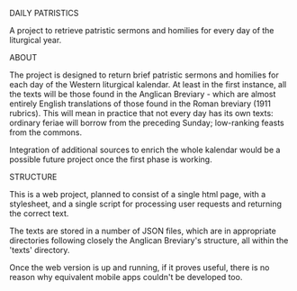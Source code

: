 DAILY PATRISTICS

A project to retrieve patristic sermons and homilies for every day of the liturgical year.

ABOUT

The project is designed to return brief patristic sermons and homilies for each day of the Western liturgical kalendar. At least in the first instance, all the texts will be those found in the Anglican Breviary - which are almost entirely English translations of those found in the Roman breviary (1911 rubrics). This will mean in practice that not every day has its own texts: ordinary feriae will borrow from the preceding Sunday; low-ranking feasts from the commons.

Integration of additional sources to enrich the whole kalendar would be a possible future project once the first phase is working.

STRUCTURE

This is a web project, planned to consist of a single html page, with a stylesheet, and a single script for processing user requests and returning the correct text.

The texts are stored in a number of JSON files, which are in appropriate directories following closely the Anglican Breviary's structure, all within the 'texts' directory.

Once the web version is up and running, if it proves useful, there is no reason why equivalent mobile apps couldn't be developed too.
